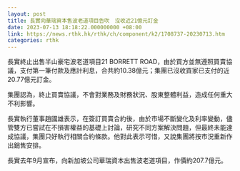 ```yaml
---
layout: post
title: 長實向華瑞資本售波老道項目告吹　沒收近21億元訂金
date: 2023-07-13 18:18:22.000000000 +08:00
link: https://news.rthk.hk/rthk/ch/component/k2/1708737-20230713.htm
categories: rthk
---
```


長實終止出售半山豪宅波老道項目21 BORRETT ROAD，由於買方並無遵照買賣協議，支付第一筆付款及應計利息，合共約10.38億元；集團已沒收買家已支付的近20.77億元訂金。

集團認為，終止買賣協議，不會對業務及財務狀況、股東整體利益，造成任何重大不利影響。

長實執行董事趙國雄表示，在簽訂買賣合約後，由於市場不斷變化及利率變動，儘管雙方已嘗試在不損害權益的基礎上討論，研究不同方案解決問題，但最終未能達成協議，集團只好執行相關合約條款。他對此表示可惜，又說集團將按市況重新作出銷售安排。

長實去年9月宣布，向新加坡公司華瑞資本出售波老道項目，作價約207.7億元。
